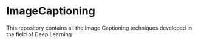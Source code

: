 # ImageCaptioning
This repository contains all the Image Captioning techniques developed in the field of Deep Learning
